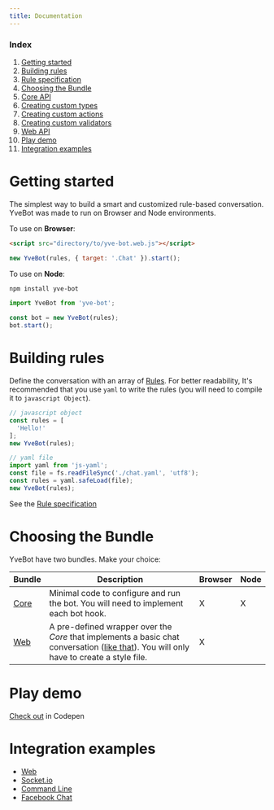 ```yaml
---
title: Documentation
---
```


### Index

1. [Getting started](/docs/#getting-started)
1. [Building rules](/docs/#building-rules)
1. [Rule specification](/docs/rule)
1. [Choosing the Bundle](/docs/#choosing-the-bundle)
1. [Core API](/docs/core)
1. [Creating custom types](/docs/core/#custom-types)
1. [Creating custom actions](/docs/core/#custom-actions)
1. [Creating custom validators](/docs/core/#custom-validators)
1. [Web API](/docs/web)
1. [Play demo](/docs/#play-demo)
1. [Integration examples](/docs/#integrations)


# Getting started

The simplest way to build a smart and customized rule-based conversation. YveBot was made to run on Browser and Node environments.

To use on **Browser**:

```html
<script src="directory/to/yve-bot.web.js"></script>
```

```javascript
new YveBot(rules, { target: '.Chat' }).start();
```

To use on **Node**:

```bash
npm install yve-bot
```

```javascript
import YveBot from 'yve-bot';

const bot = new YveBot(rules);
bot.start();
```

# Building rules

Define the conversation with an array of [Rules](/docs/rule). For better readability, It's recommended that you use `yaml` to write the rules (you will need to compile it to `javascript Object`).

```javascript
// javascript object
const rules = [
  'Hello!'
];
new YveBot(rules);

// yaml file
import yaml from 'js-yaml';
const file = fs.readFileSync('./chat.yaml', 'utf8');
const rules = yaml.safeLoad(file);
new YveBot(rules);
```

See the [Rule specification](/docs/rule)

# Choosing the Bundle

YveBot have two bundles. Make your choice:

| Bundle | Description | Browser | Node |
|--------|-------------|---------|------|
| [Core](/docs/core) | Minimal code to configure and run the bot. You will need to implement each bot hook. | X | X
| [Web](/docs/web) | A pre-defined wrapper over the *Core* that implements a basic chat conversation ([like that](/)). You will only have to create a style file. | X

# Play demo

[Check out](https://codepen.io/) in Codepen

# Integration examples

- [Web](https://github.com/andersonba/yve-bot/tree/master/examples/web)
- [Socket.io](https://github.com/andersonba/yve-bot/tree/master/examples/socket.io)
- [Command Line](https://github.com/andersonba/yve-bot/tree/master/examples/cli)
- [Facebook Chat](https://github.com/andersonba/yve-bot/tree/master/examples/facebook)
